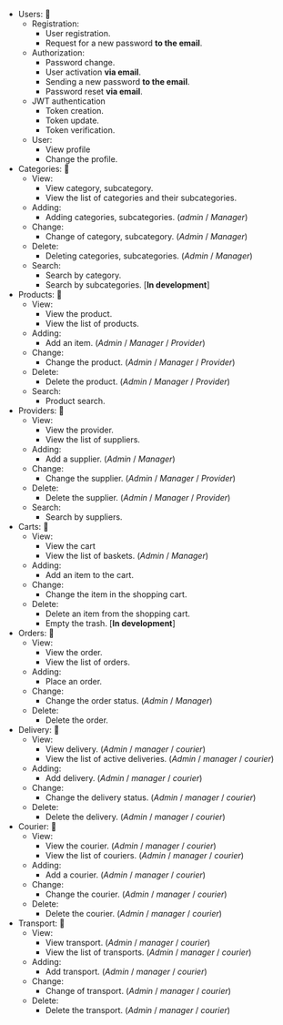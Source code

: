 - Users: 💁
  - Registration:
    - User registration.
    - Request for a new password **to the email**.
  - Authorization:
    - Password change.
    - User activation **via email**.
    - Sending a new password **to the email**.
    - Password reset **via email**.
  - JWT authentication
    - Token creation.
    - Token update.
    - Token verification.
  - User:
    - View profile
    - Change the profile.
- Categories: 📂
  - View:
    - View category, subcategory.
    - View the list of categories and their subcategories.
  - Adding:
    - Adding categories, subcategories. (_admin_ / _Manager_)
  - Change:
    - Change of category, subcategory. (_Admin_ / _Manager_)
  - Delete:
    - Deleting categories, subcategories. (_Admin_ / _Manager_)
  - Search:
    - Search by category.
    - Search by subcategories. \[**In development**]
- Products: 🍫
  - View:
    - View the product.
    - View the list of products.
  - Adding:
    - Add an item. (_Admin_ / _Manager_ / _Provider_)
  - Change:
    - Change the product. (_Admin_ / _Manager_ / _Provider_)
  - Delete:
    - Delete the product. (_Admin_ / _Manager_ / _Provider_)
  - Search:
    - Product search.
- Providers: 👷
  - View:
    - View the provider.
    - View the list of suppliers.
  - Adding:
    - Add a supplier. (_Admin_ / _Manager_)
  - Change:
    - Change the supplier. (_Admin_ / _Manager_ / _Provider_)
  - Delete:
    - Delete the supplier. (_Admin_ / _Manager_ / _Provider_)
  - Search:
    - Search by suppliers.
- Carts: 🛒
  - View:
    - View the cart
    - View the list of baskets. (_Admin_ / _Manager_)
  - Adding:
    - Add an item to the cart.
  - Change:
    - Change the item in the shopping cart.
  - Delete:
    - Delete an item from the shopping cart.
    - Empty the trash. \[**In development**]
- Orders: 📝
  - View:
    - View the order.
    - View the list of orders.
  - Adding:
    - Place an order.
  - Change:
    - Change the order status. (_Admin_ / _Manager_)
  - Delete:
    - Delete the order.
- Delivery: 🚚
  - View:
    - View delivery. (_Admin_ / _manager_ / _courier_)
    - View the list of active deliveries. (_Admin_ / _manager_ / _courier_)
  - Adding:
    - Add delivery. (_Admin_ / _manager_ / _courier_)
  - Change:
    - Change the delivery status. (_Admin_ / _manager_ / _courier_)
  - Delete:
    - Delete the delivery. (_Admin_ / _manager_ / _courier_)
- Courier: 🚴
  - View:
    - View the courier. (_Admin_ / _manager_ / _courier_)
    - View the list of couriers. (_Admin_ / _manager_ / _courier_)
  - Adding:
    - Add a courier. (_Admin_ / _manager_ / _courier_)
  - Change:
    - Change the courier. (_Admin_ / _manager_ / _courier_)
  - Delete:
    - Delete the courier. (_Admin_ / _manager_ / _courier_)
- Transport: 🚗
  - View:
    - View transport. (_Admin_ / _manager_ / _courier_)
    - View the list of transports. (_Admin_ / _manager_ / _courier_)
  - Adding:
    - Add transport. (_Admin_ / _manager_ / _courier_)
  - Change:
    - Change of transport. (_Admin_ / _manager_ / _courier_)
  - Delete:
    - Delete the transport. (_Admin_ / _manager_ / _courier_)
